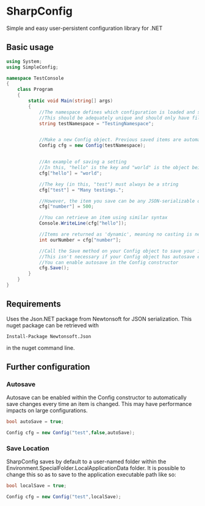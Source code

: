 SharpConfig
===========

Simple and easy user-persistent configuration library for .NET


## Basic usage
```C#
using System;
using SimpleConfig;

namespace TestConsole
{
    class Program
    {
        static void Main(string[] args)
        {
            //The namespace defines which configuration is loaded and saved to
            //This should be adequately unique and should only have filesystem safe characters
            string testNamespace = "TestingNamespace";


            //Make a new Config object. Previous saved items are automatically loaded from the disk
            Config cfg = new Config(testNamespace);


            //An example of saving a setting
            //In this, "hello" is the key and "world" is the object being saved
            cfg["hello"] = "world";

            //The key (in this, "test") must always be a string
            cfg["test"] = "Many testings.";

            //However, the item you save can be any JSON-serializable object
            cfg["number"] = 500;

            //You can retrieve an item using similar syntax
            Console.WriteLine(cfg["hello"]);

            //Items are returned as 'dynamic', meaning no casting is necessary
            int ourNumber = cfg["number"];

            //Call the Save method on your Config object to save your items to the disk
            //This isn't necessary if your Config object has autosave enabled
            //You can enable autosave in the Config constructor
            cfg.Save();
        }
    }
}
```
## Requirements
Uses the Json.NET package from Newtonsoft for JSON serialization. 
This nuget package can be retrieved with

    Install-Package Newtonsoft.Json
    
in the nuget command line.
## Further configuration

### Autosave
Autosave can be enabled within the Config constructor to automatically save changes every time an item is changed.
This may have performance impacts on large configurations.
```C#
bool autoSave = true;

Config cfg = new Config("test",false,autoSave);
```
### Save Location
SharpConfig saves by default to a user-named folder within the Environment.SpecialFolder.LocalApplicationData folder.
It is possible to change this so as to save to the application executable path like so:
```C#
bool localSave = true;

Config cfg = new Config("test",localSave);
```
